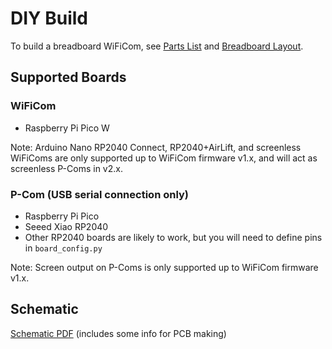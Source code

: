 # DIY Build

To build a breadboard WiFiCom, see [Parts List](parts_list.md) and [Breadboard Layout](picow_breadboard.md).

## Supported Boards

### WiFiCom
- Raspberry Pi Pico W

Note: Arduino Nano RP2040 Connect, RP2040+AirLift, and screenless WiFiComs are only supported up to WiFiCom firmware v1.x, and will act as screenless P-Coms in v2.x.

### P-Com (USB serial connection only)
- Raspberry Pi Pico
- Seeed Xiao RP2040
- Other RP2040 boards are likely to work, but you will need to define pins in `board_config.py`

Note: Screen output on P-Coms is only supported up to WiFiCom firmware v1.x.

## Schematic

[Schematic PDF](images/diy_build/picocom_wificom_2023-09-03.pdf) (includes some info for PCB making)
